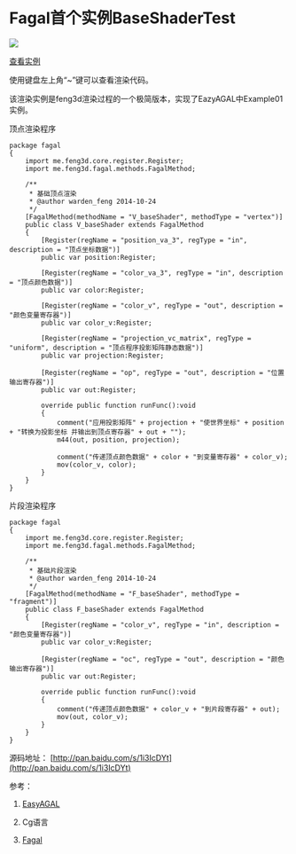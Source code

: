 # Fagal首个实例BaseShaderTest

![](http://images.feng3d.me/wordpress/wp-content/uploads/2014/10/20141027163235.jpg)

[查看实例](http://images.feng3d.me/feng3dDemo/BaseShaderTest.html)

使用键盘左上角“~”键可以查看渲染代码。

该渲染实例是feng3d渲染过程的一个极简版本，实现了EazyAGAL中Example01实例。

顶点渲染程序

```
package fagal
{
	import me.feng3d.core.register.Register;
	import me.feng3d.fagal.methods.FagalMethod;

	/**
	 * 基础顶点渲染
	 * @author warden_feng 2014-10-24
	 */
	[FagalMethod(methodName = "V_baseShader", methodType = "vertex")]
	public class V_baseShader extends FagalMethod
	{
		[Register(regName = "position_va_3", regType = "in", description = "顶点坐标数据")]
		public var position:Register;

		[Register(regName = "color_va_3", regType = "in", description = "顶点颜色数据")]
		public var color:Register;

		[Register(regName = "color_v", regType = "out", description = "颜色变量寄存器")]
		public var color_v:Register;

		[Register(regName = "projection_vc_matrix", regType = "uniform", description = "顶点程序投影矩阵静态数据")]
		public var projection:Register;

		[Register(regName = "op", regType = "out", description = "位置输出寄存器")]
		public var out:Register;

		override public function runFunc():void
		{
			comment("应用投影矩阵" + projection + "使世界坐标" + position + "转换为投影坐标 并输出到顶点寄存器" + out + "");
			m44(out, position, projection);

			comment("传递顶点颜色数据" + color + "到变量寄存器" + color_v);
			mov(color_v, color);
		}
	}
}
```

片段渲染程序

```
package fagal
{
	import me.feng3d.core.register.Register;
	import me.feng3d.fagal.methods.FagalMethod;

	/**
	 * 基础片段渲染
	 * @author warden_feng 2014-10-24
	 */
	[FagalMethod(methodName = "F_baseShader", methodType = "fragment")]
	public class F_baseShader extends FagalMethod
	{
		[Register(regName = "color_v", regType = "in", description = "颜色变量寄存器")]
		public var color_v:Register;

		[Register(regName = "oc", regType = "out", description = "颜色输出寄存器")]
		public var out:Register;

		override public function runFunc():void
		{
			comment("传递顶点颜色数据" + color_v + "到片段寄存器" + out);
			mov(out, color_v);
		}
	}
}
```

源码地址： [http://pan.baidu.com/s/1i3IcDYt](http://pan.baidu.com/s/1i3IcDYt)

参考：

1. [EasyAGAL](https://github.com/Barliesque/EasyAGAL)

2. Cg语言

3. [Fagal](fagal.md)